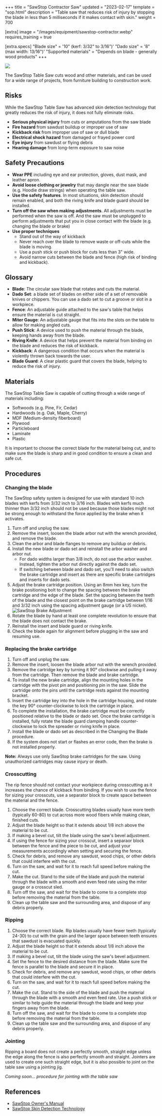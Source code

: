 +++
title = "SawStop Contractor Saw"
updated = "2023-02-17"
template = "sop.html"
description = "Table saw that reduces risk of injury by stopping the blade in less than 5 milliseconds if it makes contact with skin."
weight = 700

[extra]
image = "/images/equipment/sawstop-contractor.webp"
requires_training = true

[extra.specs]
"Blade size" = '10" (kerf: 3/32" to 3/16")'
"Dado size" = '8" (max width: 13/16")'
"Supported materials" = "Depends on blade - generally wood products"
+++

![](/images/equipment/sawstop-contractor.webp)

The SawStop Table Saw cuts wood and other materials, and can be used for a wide range of projects, from furniture building to construction work. 

## Risks

While the SawStop Table Saw has advanced skin detection technology that greatly reduces the risk of injury, it does not fully eliminate risks.

- **Serious physical injury** from cuts or amputations from the saw blade
- **Fire hazard** from sawdust buildup or improper use of saw
- **Kickback risk** from improper use of saw or dull blade
- **Electrical shock hazard** from damaged or frayed power cord
- **Eye injury** from sawdust or flying debris
- **Hearing damage** from long-term exposure to saw noise



## Safety Precautions

- **Wear PPE** including eye and ear protection, gloves, dust mask, and leather apron.
- **Avoid loose clothing or jewelry** that may dangle near the saw blade (e.g. Hoodie draw strings) when operating the table saw.
- **Use the safety features**. In most situations, skin detection should remain enabled, and both the riving knife and blade guard should be installed. 
- **Turn off the saw when making adjustments**. All adjustments must be performed when the saw is off. And the saw must be unplugged to perform adjustments that put you in close contact with the blade (e.g. changing the blade or brake)
- **Use proper techniques**
  - Stand out of the way of kickback
  - Never reach over the blade to remove waste or off-cuts while the blade is moving.
  - Use a push stick or push block for cuts less than 3" wide.
  - Avoid narrow cuts between the blade and fence (high risk of binding and kickback).

    

## Glossary

- **Blade**: The circular saw blade that rotates and cuts the material.
- **Dado Set**: a blade set of blades on either side of a set of removable knives or chippers. You can use a 
dado set to cut a groove or slot in a workpiece.
- **Fence**: An adjustable guide attached to the saw's table that helps ensure the material is cut straight.
- **Miter Gauge**: An adjustable gauge that fits into the slots on the table to allow for making angled cuts.
- **Push Stick**: A device used to push the material through the blade, keeping hands away from the blade.
- **Riving Knife**: A device that helps prevent the material from binding on the blade and reduces the risk of kickback.
- **Kickback**: A dangerous condition that occurs when the material is violently thrown back towards the user.
- **Blade Guard**: A clear plastic guard that covers the blade, helping to reduce the risk of injury.

## Materials

The SawStop Table Saw is capable of cutting through a wide range of materials including:

- Softwoods (e.g. Pine, Fir, Cedar)
- Hardwoods (e.g. Oak, Maple, Cherry)
- MDF (Medium-density fiberboard)
- Plywood
- Particleboard
- Laminate
- Plastic

It is important to choose the correct blade for the material being cut, and to make sure the blade is sharp and in good condition to ensure a clean and safe cut.


## Procedures

### Changing the blade

<article class="message is-warning">
  <div class="message-body">
    The SawStop safety system is designed for use with standard 10 inch blades with kerfs from 3/32 inch to 3/16 inch. Blades with kerfs much thinner than 3/32 inch should not be used because those blades might not be strong enough to withstand the force applied by the brake when it activates.
  </div>
</article>

1. Turn off and unplug the saw.
1. Remove the insert, loosen the blade arbor nut with the wrench provided, and remove the blade.
1. Clean the arbor and blade flanges to remove any buildup or debris.
1. Install the new blade or dado set and reinstall the arbor washer and arbor nut.
   - For dado widths larger than 3/8 inch, do not use the arbor washer. Instead, tighten the arbor nut directly against the dado set.
   - If switching between blade and dado set, you'll need to also switch the brake cartridge and insert as there are specific brake cartridges and inserts for dado sets.
1. Adjust the brake cartridge position. Using an 8mm hex key, turn the brake positioning bolt to change the spacing 
between the brake cartridge and the edge of the blade. Set the spacing between the teeth of the blade and the closest point on the brake cartridge between 1/16 and 3/32 inch using the spacing adjustment gauge (or a US nickel).
![SawStop Brake Adjustment](/images/equipment/sawstop-brake-adjustment.webp)
1. Rotate the blade by hand at least one complete revolution to ensure that the blade does not contact the brake.
1. Reinstall the insert and blade guard or riving knife.
1. Check the blade again for alignment before plugging in the saw and resuming use.


### Replacing the brake cartridge

1. Turn off and unplug the saw.
1. Remove the insert, loosen the blade arbor nut with the wrench provided.
1. Remove the cartridge key by turning it 90° clockwise and pulling it away from the cartridge. Then remove the blade and brake cartridge.
1. To install the new brake cartridge, align the mounting holes in the cartridge with the pivot pin and positioning pin in the saw. Slide the cartridge onto the pins until the cartridge rests against the mounting bracket. 
1. Insert the cartridge key into the hole in the cartridge housing, and rotate the key 90° counter-clockwise to lock the cartridge in place.
1. To complete the installation, the brake cartridge must be correctly positioned relative to the blade or dado set. 
Once the brake cartridge is installed, fully rotate the blade guard clamping handle counter-clockwise to lock 
the spreader or riving knife in place. 
1. Install the blade or dado set as described in the Changing the Blade procedure.
1. If the system does not start or flashes an error code, then the brake is not installed properly.

**Note:** Always use only SawStop brake cartridges for the saw. Using unauthorized cartridges may cause injury or death. 


### Crosscutting

<article class="message is-danger">
  <div class="message-body">
    The rip fence should not contact your workpiece during crosscutting as it increases the chance of kickback from binding. If you wish to use the fence for sizing your crosscuts, use a separator block to create space between the material and the fence.
  </div>
</article>


1. Choose the correct blade. Crosscutting blades usually have more teeth (typically 60-80) to cut across more wood fibers while making clean, finished cuts.
1. Adjust the blade height so that it extends about 1/8 inch above the material to be cut.
1. If making a bevel cut, tilt the blade using the saw's bevel adjustment.
1. If using the fence for sizing your crosscut, insert a separaor block between the fence and the piece to be cut, and adjust your measurements accordingly when setting and securing the fence.
1. Check for debris, and remove any sawdust, wood chips, or other debris that could interfere with the cut.
1. Turn on the saw, and wait for it to reach full speed before making the cut.
1. Make the cut. Stand to the side of the blade and push the material through the blade with a smooth and even feed rate using the miter gauge or a crosscut sled.
1. Turn off the saw, and wait for the blade to come to a complete stop before removing the material from the table.
1. Clean up the table saw and the surrounding area, and dispose of any debris properly.

### Ripping

1. Choose the correct blade. Rip blades usually have fewer teeth (typically 24-30) to cut with the grain and the larger space between teeth ensures that sawdust is evacuated quickly.
1. Adjust the blade height so that it extends about 1/8 inch above the material to be cut.
1. If making a bevel cut, tilt the blade using the saw's bevel adjustment.
1. Set the fence to the desired distance from the blade. Make sure the fence is parallel to the blade and secure it in place.
1. Check for debris, and remove any sawdust, wood chips, or other debris that could interfere with the cut.
1. Turn on the saw, and wait for it to reach full speed before making the cut.
1. Make the cut. Stand to the side of the blade and push the material through the blade with a smooth and even feed rate. Use a push stick or similar to help guide the material through the blade and keep your fingers away from the blade.
1. Turn off the saw, and wait for the blade to come to a complete stop before removing the material from the table.
1. Clean up the table saw and the surrounding area, and dispose of any debris properly.


### Jointing

Ripping a board does not create a perfectly smooth, straight edge unless the edge along the fence is also perfectly smooth and straight.
Jointers are used to create one such straight edge, but it is also possible to joint on the table saw using a jointing jig.

_Coming soon... procedure for jointing with the table saw_



## References

- [SawStop Owner's Manual](https://www.sawstop.com/wp-content/uploads/2021/10/Contractor_Saw_Manual_V2.0_CSA-ED201610_2022_2_.pdf)
- [SawStop Skin Detection Technology](https://www.sawstop.com/why-sawstop/the-technology/)

